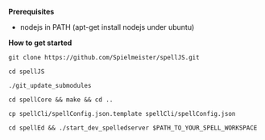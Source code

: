 **Prerequisites**

  * nodejs in PATH (apt-get install nodejs under ubuntu)

**How to get started**

`git clone https://github.com/Spielmeister/spellJS.git`

`cd spellJS`

`./git_update_submodules`

`cd spellCore && make && cd ..`

`cp spellCli/spellConfig.json.template spellCli/spellConfig.json`

`cd spellEd && ./start_dev_spelledserver $PATH_TO_YOUR_SPELL_WORKSPACE`


